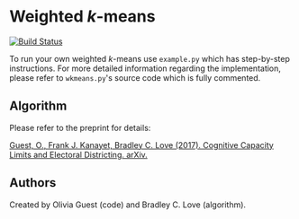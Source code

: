 # Weighted _k_-means

[![Build Status](https://travis-ci.com/oliviaguest/weighted_k_means.svg?branch=master)](https://travis-ci.com/oliviaguest/weighted_k_means)

To run your own weighted _k_-means use ```example.py``` which has step-by-step instructions.
For more detailed information regarding the implementation, please refer to ```wkmeans.py```'s source code which is fully commented.

## Algorithm
Please refer to the preprint for details:

[Guest, O., Frank J. Kanayet, Bradley C. Love (2017). Cognitive Capacity Limits and Electoral Districting. arXiv.](https://arxiv.org/abs/1711.04640)
  
## Authors
Created by Olivia Guest (code) and Bradley C. Love (algorithm).

